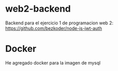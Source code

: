 # web2-backend
Backend para el ejercicio 1 de programacion web 2: https://github.com/bezkoder/node-js-jwt-auth

# Docker
He agregado docker para la imagen de mysql